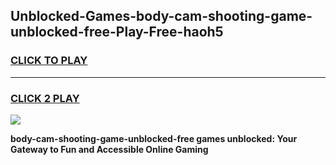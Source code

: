 
## Unblocked-Games-body-cam-shooting-game-unblocked-free-Play-Free-haoh5
<h3>
<a href="https://premium76.site?title=body-cam-shooting-game-unblocked-free&ref=10A">CLICK TO PLAY</a></h3>
<hr>

<h3>
<a href="https://premium76.site?title=body-cam-shooting-game-unblocked-free&ref=10A">CLICK 2 PLAY</a>
  
</h3>

<a href="https://premium76.site?title=body-cam-shooting-game-unblocked-free&ref=10A"><img src="https://clearcache.store/games.png"></a>


**body-cam-shooting-game-unblocked-free games unblocked: Your Gateway to Fun and Accessible Online Gaming**
